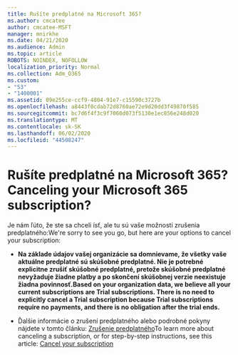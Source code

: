 ```yaml
---
title: Rušíte predplatné na Microsoft 365?
ms.author: cmcatee
author: cmcatee-MSFT
manager: mnirkhe
ms.date: 04/21/2020
ms.audience: Admin
ms.topic: article
ROBOTS: NOINDEX, NOFOLLOW
localization_priority: Normal
ms.collection: Adm_O365
ms.custom:
- "53"
- "1400001"
ms.assetid: 09e255ce-ccf9-4804-91e7-c15590c3727b
ms.openlocfilehash: a8443f0cdab72d8760ae72e9d20dd3f49870f585
ms.sourcegitcommit: bc7d6f4f3c9f7060d073f5130e1ec856e248d020
ms.translationtype: MT
ms.contentlocale: sk-SK
ms.lasthandoff: 06/02/2020
ms.locfileid: "44508247"
---
```

# <a name="canceling-your-microsoft-365-subscription"></a><span data-ttu-id="a8683-102">Rušíte predplatné na Microsoft 365?</span><span class="sxs-lookup"><span data-stu-id="a8683-102">Canceling your Microsoft 365 subscription?</span></span>

<span data-ttu-id="a8683-103">Je nám ľúto, že ste sa chceli ísť, ale tu sú vaše možnosti zrušenia predplatného:</span><span class="sxs-lookup"><span data-stu-id="a8683-103">We're sorry to see you go, but here are your options to cancel your subscription:</span></span>
  
- <span data-ttu-id="a8683-104">**Na základe údajov vašej organizácie sa domnievame, že všetky vaše aktuálne predplatné sú skúšobné predplatné. Nie je potrebné explicitne zrušiť skúšobné predplatné, pretože skúšobné predplatné nevyžaduje žiadne platby a po skončení skúšobnej verzie neexistuje žiadna povinnosť.**</span><span class="sxs-lookup"><span data-stu-id="a8683-104">**Based on your organization data, we believe all your current subscriptions are Trial subscriptions. There is no need to explicitly cancel a Trial subscription because Trial subscriptions require no payments, and there is no obligation after the trial ends.**</span></span>

- <span data-ttu-id="a8683-105">Ďalšie informácie o zrušení predplatného alebo podrobné pokyny nájdete v tomto článku: [Zrušenie predplatného](https://docs.microsoft.com/microsoft-365/commerce/subscriptions/cancel-your-subscription)</span><span class="sxs-lookup"><span data-stu-id="a8683-105">To learn more about canceling a subscription, or for step-by-step instructions, see this article: [Cancel your subscription](https://docs.microsoft.com/microsoft-365/commerce/subscriptions/cancel-your-subscription)</span></span>